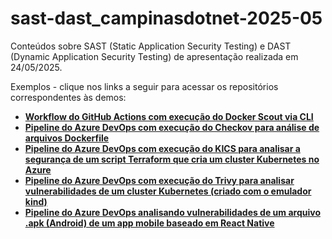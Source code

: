 # sast-dast_campinasdotnet-2025-05
Conteúdos sobre SAST (Static Application Security Testing) e DAST (Dynamic Application Security Testing) de apresentação realizada em 24/05/2025.

Exemplos - clique nos links a seguir para acessar os repositórios correspondentes às demos:
- [**Workflow do GitHub Actions com execução do Docker Scout via CLI**](https://github.com/renatogroffe/GitHubActions-DockerScout-DotNet6)
- [**Pipeline do Azure DevOps com execução do Checkov para análise de arquivos Dockerfile**](https://github.com/renatogroffe/AzureDevOps-Checkov-Dockerfile)
- [**Pipeline do Azure DevOps com execução do KICS para analisar a segurança de um script Terraform que cria um cluster Kubernetes no Azure**](https://github.com/renatogroffe/AzureDevOps-KICS-Terraform-AKS)
- [**Pipeline do Azure DevOps com execução do Trivy para analisar vulnerabilidades de um cluster Kubernetes (criado com o emulador kind)**](https://github.com/renatogroffe/AzureDevOps-Trivy-kind)
- [**Pipeline do Azure DevOps analisando vulnerabilidades de um arquivo .apk (Android) de um app mobile baseado em React Native**](https://github.com/renatogroffe/azurepipelines-reactnative-android-build-mobsf)
